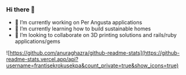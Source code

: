 ### Hi there 👋

- 🔭 I’m currently working on Per Angusta applications 
- 🌱 I’m currently learning how to build sustainable homes
- 👯 I’m looking to collaborate on 3D printing solutions and rails/ruby applications/gems


![https://github.com/anuraghazra/github-readme-stats](https://github-readme-stats.vercel.app/api?username=frantisekrokusekpa&count_private=true&show_icons=true)
